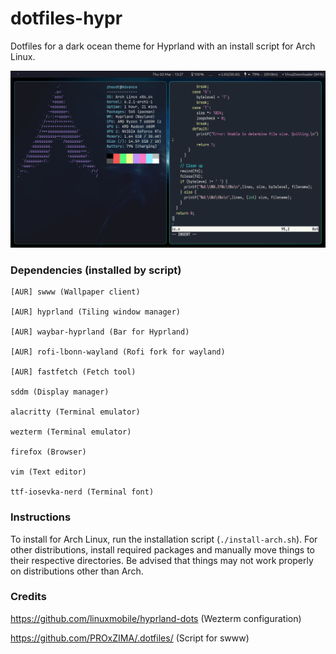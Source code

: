 # dotfiles-hypr
Dotfiles for a dark ocean theme for Hyprland with an install script for Arch Linux.

![Screenshot](oceanrice.png)

### Dependencies (installed by script)
	
	[AUR] swww (Wallpaper client)
	
	[AUR] hyprland (Tiling window manager)

	[AUR] waybar-hyprland (Bar for Hyprland)

	[AUR] rofi-lbonn-wayland (Rofi fork for wayland)

	[AUR] fastfetch (Fetch tool)

	sddm (Display manager)

	alacritty (Terminal emulator)

	wezterm (Terminal emulator)

	firefox (Browser)

	vim (Text editor)

	ttf-iosevka-nerd (Terminal font)

### Instructions

To install for Arch Linux, run the installation script (`./install-arch.sh`). For other distributions, install required packages and manually move things to their respective directories. Be advised that things may not work properly on distributions other than Arch.


### Credits

https://github.com/linuxmobile/hyprland-dots (Wezterm configuration)

https://github.com/PROxZIMA/.dotfiles/ (Script for swww)
